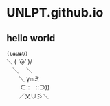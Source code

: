 # UNLPT.github.io
## hello world
```(υ◉ω◉υ)```  
＼ ( ‘ᾥ’ )/  
　＼　 ＼  
　　＼  γ∩ミ  
　　  ⊂::　::⊃))  
　　／乂∪彡＼  
